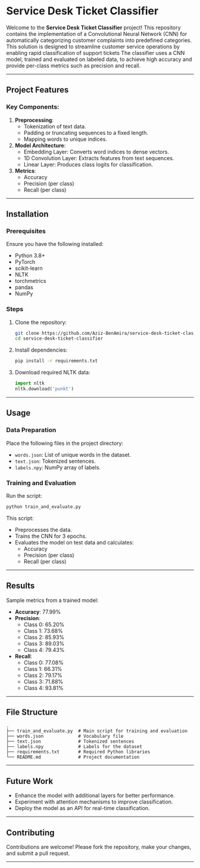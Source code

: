 # Service Desk Ticket Classifier

Welcome to the **Service Desk Ticket Classifier** project! This repository contains the implementation of a Convolutional Neural Network (CNN) for automatically categorizing customer complaints into predefined categories. This solution is designed to streamline customer service operations by enabling rapid classification of support tickets
The classifier uses a CNN model, trained and evaluated on labeled data, to achieve high accuracy and provide per-class metrics such as precision and recall.

---

## Project Features

### Key Components:
1. **Preprocessing**:
   - Tokenization of text data.
   - Padding or truncating sequences to a fixed length.
   - Mapping words to unique indices.
2. **Model Architecture**:
   - Embedding Layer: Converts word indices to dense vectors.
   - 1D Convolution Layer: Extracts features from text sequences.
   - Linear Layer: Produces class logits for classification.
3. **Metrics**:
   - Accuracy
   - Precision (per class)
   - Recall (per class)

---

## Installation

### Prerequisites
Ensure you have the following installed:
- Python 3.8+
- PyTorch
- scikit-learn
- NLTK
- torchmetrics
- pandas
- NumPy

### Steps
1. Clone the repository:
   ```bash
   git clone https://github.com/Aziz-BenAmira/service-desk-ticket-classifier.git
   cd service-desk-ticket-classifier
   ```
2. Install dependencies:
   ```bash
   pip install -r requirements.txt
   ```
3. Download required NLTK data:
   ```python
   import nltk
   nltk.download('punkt')
   ```

---

## Usage

### Data Preparation
Place the following files in the project directory:
- `words.json`: List of unique words in the dataset.
- `text.json`: Tokenized sentences.
- `labels.npy`: NumPy array of labels.

### Training and Evaluation
Run the script:
```bash
python train_and_evaluate.py
```
This script:
- Preprocesses the data.
- Trains the CNN for 3 epochs.
- Evaluates the model on test data and calculates:
  - Accuracy
  - Precision (per class)
  - Recall (per class)

---

## Results
Sample metrics from a trained model:
- **Accuracy**: 77.99%
- **Precision**:
  - Class 0: 65.20%
  - Class 1: 73.68%
  - Class 2: 85.93%
  - Class 3: 89.03%
  - Class 4: 79.43%
- **Recall**:
  - Class 0: 77.08%
  - Class 1: 66.31%
  - Class 2: 79.17%
  - Class 3: 71.88%
  - Class 4: 93.81%

---

## File Structure
```
.
├── train_and_evaluate.py  # Main script for training and evaluation
├── words.json             # Vocabulary file
├── text.json              # Tokenized sentences
├── labels.npy             # Labels for the dataset
├── requirements.txt       # Required Python libraries
└── README.md              # Project documentation
```

---

## Future Work
- Enhance the model with additional layers for better performance.
- Experiment with attention mechanisms to improve classification.
- Deploy the model as an API for real-time classification.

---

## Contributing

Contributions are welcome! Please fork the repository, make your changes, and submit a pull request.

---

